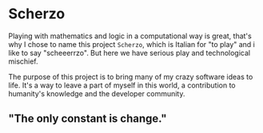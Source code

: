 # Scherzo
Playing with mathematics and logic in a computational way is great, that's why I chose to name this project `Scherzo`, which is Italian for "to play" and i like to say "scheeerrzo". But here we have serious play and technological mischief.


The purpose of this project is to bring many of my crazy software ideas to life. It's a way to leave a part of myself in this world, a contribution to humanity's knowledge and the developer community.

## "The only constant is change."

